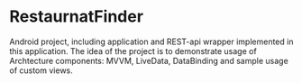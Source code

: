 # RestaurnatFinder
Android project, including application and REST-api wrapper implemented in this application. The idea of the project is to demonstrate usage of Archtecture components: MVVM, LiveData, DataBinding and sample usage of custom views.
